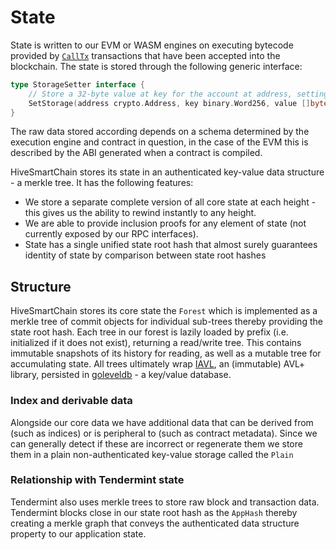 # State

State is written to our EVM or WASM engines on executing bytecode provided by [`CallTx`](/reference/transactions.md#CallTx) transactions that have been 
accepted into the blockchain. The state is stored through the following generic interface:

```go
type StorageSetter interface {
	// Store a 32-byte value at key for the account at address, setting to Zero256 removes the key
	SetStorage(address crypto.Address, key binary.Word256, value []byte) error
}
```

The raw data stored according depends on a schema determined by the execution engine and contract in question, in the case of the EVM this is described by the 
ABI generated when a contract is compiled.

HiveSmartChain stores its state in an authenticated key-value data structure - a merkle tree. It has the following features:

- We store a separate complete version of all core state at each height - this gives us the ability to rewind instantly to any height.
- We are able to provide inclusion proofs for any element of state (not currently exposed by our RPC interfaces).
- State has a single unified state root hash that almost surely guarantees identity of state by comparison between state root hashes

## Structure

HiveSmartChain stores its core state the `Forest` which is implemented as a merkle tree of commit objects for individual sub-trees thereby providing the state root hash. 
Each tree in our forest is lazily loaded by prefix (i.e. initialized if it does not exist), returning a read/write tree. This contains immutable snapshots of its 
history for reading, as well as a mutable tree for accumulating state. All trees ultimately wrap [IAVL](https://github.com/tendermint/iavl), an (immutable) AVL+ library, 
persisted in [goleveldb](https://github.com/syndtr/goleveldb) - a key/value database.

### Index and derivable data

Alongside our core data we have additional data that can be derived from (such as indices) or is peripheral to (such as contract metadata). 
Since we can generally detect if these are incorrect or regenerate them we store them in a plain non-authenticated key-value storage called the `Plain`

### Relationship with Tendermint state

Tendermint also uses merkle trees to store raw block and transaction data. Tendermint blocks close in our state root hash as the `AppHash` thereby creating a 
merkle graph that conveys the authenticated data structure property to our application state. 

